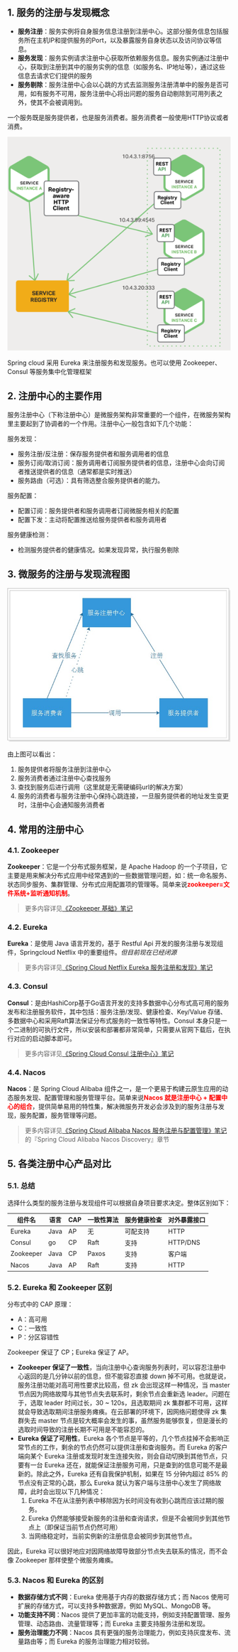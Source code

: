 ## 1. 服务的注册与发现概念

- **服务注册**：服务实例将自身服务信息注册到注册中心。这部分服务信息包括服务所在主机IP和提供服务的Port，以及暴露服务自身状态以及访问协议等信息。
- **服务发现**：服务实例请求注册中心获取所依赖服务信息。服务实例通过注册中心，获取到注册到其中的服务实例的信息（如服务名、IP地址等），通过这些信息去请求它们提供的服务
- **服务剔除**：服务注册中心会以心跳的方式去监测服务注册清单中的服务是否可用，如有服务不可用，服务注册中心将出问题的服务自动剔除到可用列表之外，使其不会被调用到。

一个服务既是服务提供者，也是服务消费者。服务消费者一般使用HTTP协议或者消费。

![](images/20201007102145318_28542.png)

Spring cloud 采用 Eureka 来注册服务和发现服务。也可以使用 Zookeeper、Consul 等服务集中化管理框架

## 2. 注册中心的主要作用

服务注册中心（下称注册中心）是微服务架构非常重要的一个组件，在微服务架构里主要起到了协调者的一个作用。注册中心一般包含如下几个功能：

服务发现：

- 服务注册/反注册：保存服务提供者和服务调用者的信息
- 服务订阅/取消订阅：服务调用者订阅服务提供者的信息，注册中心会向订阅者推送提供者的信息（通常都是实时推送）
- 服务路由（可选）：具有筛选整合服务提供者的能力。

服务配置：

- 配置订阅：服务提供者和服务调用者订阅微服务相关的配置
- 配置下发：主动将配置推送给服务提供者和服务调用者

服务健康检测：

- 检测服务提供者的健康情况。如果发现异常，执行服务剔除

## 3. 微服务的注册与发现流程图

![](images/20190501091354200_14049.jpg)

由上图可以看出：

1. 服务提供者将服务注册到注册中心
2. 服务消费者通过注册中心查找服务
3. 查找到服务后进行调用（这里就是无需硬编码url的解决方案）
4. 服务的消费者与服务注册中心保持心跳连接，一旦服务提供者的地址发生变更时，注册中心会通知服务消费者

## 4. 常用的注册中心

### 4.1. Zookeeper

**Zookeeper**：它是一个分布式服务框架，是 Apache Hadoop 的一个子项目，它主要是用来解决分布式应用中经常遇到的一些数据管理问题，如：统一命名服务、状态同步服务、集群管理、分布式应用配置项的管理等。简单来说<font color=red>**zookeeper=文件系统+监听通知机制**</font>。

> 更多内容详见[《Zookeeper 基础》笔记](/分布式微服务/Zookeeper/Zookeeper-基础)

### 4.2. Eureka

**Eureka**：是使用 Java 语言开发的，基于 Restful Api 开发的服务注册与发现组件，Springcloud Netflix 中的重要组件。*但目前现在已经闭源*

> 更多内容详见[《Spring Cloud Netflix Eureka 服务注册和发现》笔记](/分布式微服务/SpringCloud/Spring-Cloud-Netflix-Eureka)

### 4.3. Consul

**Consul**：是由HashiCorp基于Go语言开发的支持多数据中心分布式高可用的服务发布和注册服务软件，其中包括：服务注册/发现、健康检查、Key/Value 存储、多数据中心和采用Raft算法保证分布式服务的一致性等特性。Consul 本身只是一个二进制的可执行文件，所以安装和部署都非常简单，只需要从官网下载后，在执行对应的启动脚本即可。

> 更多内容详见[《Spring Cloud Consul 注册中心》笔记](/分布式微服务/SpringCloud/Spring-Cloud-Consul)

### 4.4. Nacos

**Nacos**：是 Spring Cloud Alibaba 组件之一，是一个更易于构建云原生应用的动态服务发现、配置管理和服务管理平台。简单来说<font color=red>**Nacos 就是注册中心 + 配置中心的组合**</font>，提供简单易用的特性集，解决微服务开发必会涉及到的服务注册与发现，服务配置，服务管理等问题。

> 更多内容详见[《Spring Cloud Alibaba Nacos 服务注册与配置管理》笔记](/分布式微服务/SpringCloud/Spring-Cloud-Netflix-Eureka)的『Spring Cloud Alibaba Nacos Discovery』章节

## 5. 各类注册中心产品对比

### 5.1. 总结

选择什么类型的服务注册与发现组件可以根据自身项目要求决定。整体区别如下：

|   组件名   | 语言  | CAP | 一致性算法 | 服务健康检查 | 对外暴露接口 |
| --------- | ---- | --- | --------- | ---------- | ---------- |
| Eureka    | Java | AP  | 无        | 可配支持     | HTTP       |
| Consul    | go   | CP  | Raft      | 支持        | HTTP/DNS   |
| Zookeeper | Java | CP  | Paxos     | 支持        | 客户端      |
| Nacos     | Java | AP  | Raft      | 支持        | HTTP       |

### 5.2. Eureka 和 Zookeeper 区别 

分布式中的 CAP 原理：

- A：高可用
- C：一致性
- P：分区容错性

Zookeeper 保证了 CP；Eureka 保证了 AP。

- **Zookeeper 保证了一致性**，当向注册中心查询服务列表时，可以容忍注册中心返回的是几分钟以前的信息，但不能容忍直接 down 掉不可用。也就是说，服务注册功能对高可用性要求比较高，但 zk 会出现这样一种情况，当 master 节点因为网络故障与其他节点失去联系时，剩余节点会重新选 leader。问题在于，选取 leader 时间过长，30 ~ 120s，且选取期间 zk 集群都不可用，这样就会导致选取期间注册服务瘫痪。在云部署的环境下，因网络问题使得 zk 集群失去 master 节点是较大概率会发生的事，虽然服务能够恢复，但是漫长的选取时间导致的注册长期不可用是不能容忍的。
- **Eureka 保证了可用性**，Eureka 各个节点是平等的，几个节点挂掉不会影响正常节点的工作，剩余的节点仍然可以提供注册和查询服务。而 Eureka 的客户端向某个 Eureka 注册或发现时发生连接失败，则会自动切换到其他节点，只要有一台 Eureka 还在，就能保证注册服务可用，只是查到的信息可能不是最新的。除此之外，Eureka 还有自我保护机制，如果在 15 分钟内超过 85% 的节点没有正常的心跳，那么 Eureka 就认为客户端与注册中心发生了网络故障，此时会出现以下几种情况：
    1. Eureka 不在从注册列表中移除因为长时间没有收到心跳而应该过期的服务。
    2. Eureka 仍然能够接受新服务的注册和查询请求，但是不会被同步到其他节点上（即保证当前节点仍然可用）
    3. 当网络稳定时，当前实例新的注册信息会被同步到其他节点。

因此，Eureka 可以很好地应对因网络故障导致部分节点失去联系的情况，而不会像 Zookeeper 那样使整个微服务瘫痪。

### 5.3. Nacos 和 Eureka 的区别

- **数据存储方式不同**：Eureka 使用基于内存的数据存储方式；而 Nacos 使用可扩展的存储方式，可以支持多种数据源，例如 MySQL、MongoDB 等。
- **功能支持不同**：Nacos 提供了更加丰富的功能支持，例如支持配置管理、服务管理、动态路由、流量管理等；而 Eureka 主要支持服务注册和发现。
- **服务治理能力不同**：Nacos 具有更强的服务治理能力，例如支持灰度发布、流量路由等；而 Eureka 的服务治理能力相对较弱。
